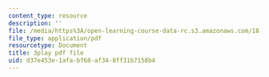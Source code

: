 ```yaml
---
content_type: resource
description: ''
file: /media/https%3A/open-learning-course-data-rc.s3.amazonaws.com/18-01sc-single-variable-calculus-fall-2010/d37e453e1afabf68af348ff31b7158b4_TpWQlKHPyJ4.pdf
file_type: application/pdf
resourcetype: Document
title: 3play pdf file
uid: d37e453e-1afa-bf68-af34-8ff31b7158b4
---
```

